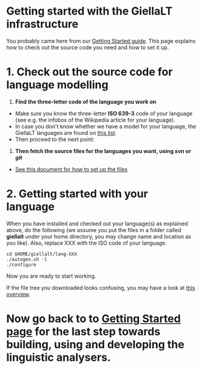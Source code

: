 # Getting started with the GiellaLT infrastructure



You probably came here from our
[Getting Started guide](../GettingStarted.html). This page explains how to check out the source code you need and how to set it up.


# 1. Check out the source code for language modelling


1. **Find the three-letter code of the language you work on**
- Make sure you know the three-letter **ISO 639-3** code of your language (see e.g. the infobox of the Wikipedia article for your language).
- In case you don't know whether we have a model for your language, the GiellaLT languages are found on [this list](../../LanguageModels.html).
- Then proceed to the next point:
1. **Then fetch the source files for the languages you want, using *svn* or *git***
- [See this document for how to set up the files](../SetUpTheFiles.html)


# 2. Getting started with your language


When you have installed and checked out your language(s) as explained above, do the following (we assume you put the files in a folder called **giellalt** under your home directory, you may change name and location as you like). Also, replace XXX with the ISO code of your language.


```
cd $HOME/giellalt/lang-XXX
./autogen.sh -l
./configure
```  

Now you are ready to start working.

If the file tree you downloaded looks confusing, you may have a look at [this overview](NewinfraCatalogues.html).



# Now go back to to [Getting Started page](../GettingStarted.html) for the last step towards building, using and developing the linguistic analysers.
